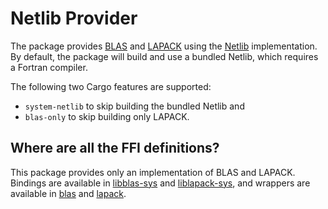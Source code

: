 # Netlib Provider

The package provides [BLAS][1] and [LAPACK][2] using the [Netlib][3]
implementation. By default, the package will build and use a bundled Netlib,
which requires a Fortran compiler.

The following two Cargo features are supported:

- `system-netlib` to skip building the bundled Netlib and
- `blas-only` to skip building only LAPACK.

## Where are all the FFI definitions?

This package provides only an implementation of BLAS and LAPACK. Bindings are
available in [libblas-sys][4] and [liblapack-sys][5], and wrappers are available
in [blas][6] and [lapack][7].

[1]: https://en.wikipedia.org/wiki/Basic_Linear_Algebra_Subprograms
[2]: https://en.wikipedia.org/wiki/LAPACK
[3]: http://www.netlib.org/lapack

[4]: https://github.com/stainless-steel/libblas-sys
[5]: https://github.com/stainless-steel/liblapack-sys
[6]: https://github.com/stainless-steel/blas
[7]: https://github.com/stainless-steel/lapack
